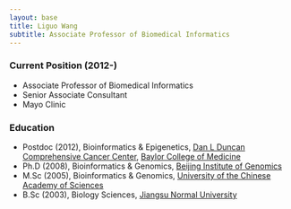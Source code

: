 ```yaml
---
layout: base
title: Liguo Wang
subtitle: Associate Professor of Biomedical Informatics
---
```


### Current Position (2012-)

- Associate Professor of Biomedical Informatics
- Senior Associate Consultant
- Mayo Clinic

### Education

- Postdoc (2012), Bioinformatics & Epigenetics, [Dan L Duncan Comprehensive Cancer Center](https://www.bcm.edu/centers/cancer-center), [Baylor College of Medicine](https://www.bcm.edu/) 
- Ph.D (2008), Bioinformatics & Genomics, [Beijing Institute of Genomics](http://english.big.cas.cn/)
- M.Sc (2005), Bioinformatics & Genomics, [University of the Chinese Academy of Sciences](http://english.ucas.ac.cn/)
- B.Sc (2003), Biology Sciences, [Jiangsu Normal University](http://en.jsnu.edu.cn/)

